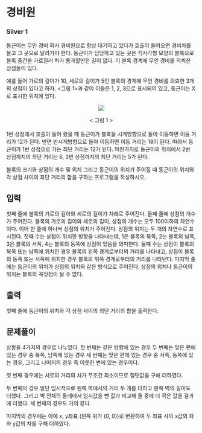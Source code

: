# 경비원

### Silver 1

동근이는 무인 경비 회사 경비원으로 항상 대기하고 있다가 호출이 들어오면 경비차를 몰고 그 곳으로 달려가야 한다. 동근이가 담당하고 있는 곳은 직사각형 모양의 블록으로 블록 중간을 가로질러 차가 통과할만한 길이 없다. 이 블록 경계에 무인 경비를 의뢰한 상점들이 있다.

예를 들어 가로의 길이가 10, 세로의 길이가 5인 블록의 경계에 무인 경비를 의뢰한 3개의 상점이 있다고 하자. <그림 1>과 같이 이들은 1, 2, 3으로 표시되어 있고, 동근이는 X로 표시한 위치에 있다.

<p align='center'>
    <img src='pic.avif'>
</p>

<center>< 그림 1 ></center>
<br>
1번 상점에서 호출이 들어 왔을 때 동근이가 블록을 시계방향으로 돌아 이동하면 이동 거리가 12가 된다. 반면 반시계방향으로 돌아 이동하면 이동 거리는 18이 된다. 따라서 동근이가 1번 상점으로 가는 최단 거리는 12가 된다. 마찬가지로 동근이의 위치에서 2번 상점까지의 최단 거리는 6, 3번 상점까지의 최단 거리는 5가 된다.

블록의 크기와 상점의 개수 및 위치 그리고 동근이의 위치가 주어질 때 동근이의 위치와 각 상점 사이의 최단 거리의 합을 구하는 프로그램을 작성하시오.

## 입력
첫째 줄에 블록의 가로의 길이와 세로의 길이가 차례로 주어진다. 둘째 줄에 상점의 개수가 주어진다. 블록의 가로의 길이와 세로의 길이, 상점의 개수는 모두 100이하의 자연수이다. 이어 한 줄에 하나씩 상점의 위치가 주어진다. 상점의 위치는 두 개의 자연수로 표시된다. 첫째 수는 상점이 위치한 방향을 나타내는데, 1은 블록의 북쪽, 2는 블록의 남쪽, 3은 블록의 서쪽, 4는 블록의 동쪽에 상점이 있음을 의미한다. 둘째 수는 상점이 블록의 북쪽 또는 남쪽에 위치한 경우 블록의 왼쪽 경계로부터의 거리를 나타내고, 상점이 블록의 동쪽 또는 서쪽에 위치한 경우 블록의 위쪽 경계로부터의 거리를 나타낸다. 마지막 줄에는 동근이의 위치가 상점의 위치와 같은 방식으로 주어진다. 상점의 위치나 동근이의 위치는 블록의 꼭짓점이 될 수 없다.

## 출력
첫째 줄에 동근이의 위치와 각 상점 사이의 최단 거리의 합을 출력한다.

## 문제풀이
상황을 4가지의 경우로 나누었다. 첫 번째는 같은 방향에 있는 경우 두 번째는 맞은 편에 있는 경우 중 북쪽, 남쪽에 있는 경우 세 번째는 맞은 편에 있는 경우 중 서쪽, 동쪽에 있는 경우, 그리고 나머지의 경우 즉 이웃한 변에 있는 경우이다.

첫 번째 경우에는 서로의 거리의 차가 무조건 최소이므로 절댓값을 구해 더하였다.

두 번째의 경우 일단 임시적으로 왼쪽 벽에서의 거리 두 개를 더하고 왼쪽 벽의 길이도 더했다. 그리고 벽 전체의 둘레에서 임시값을 뺀 값과 비교해 둘 중에 더 작은 값을 결과에 더했다. 세 번째의 경우도 거의 같다.

마지막의 경우에는 아예 x, y좌표 (왼쪽 위가 (0, 0))로 변환하여 두 좌표 사이 x값의 차와 y값의 차를 구해 더하였다.